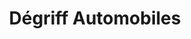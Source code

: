 ---
title: "Dégriff Automobiles"
url: /pont-leveque/degriff-automobiles/
shop: réparation de voitures
---